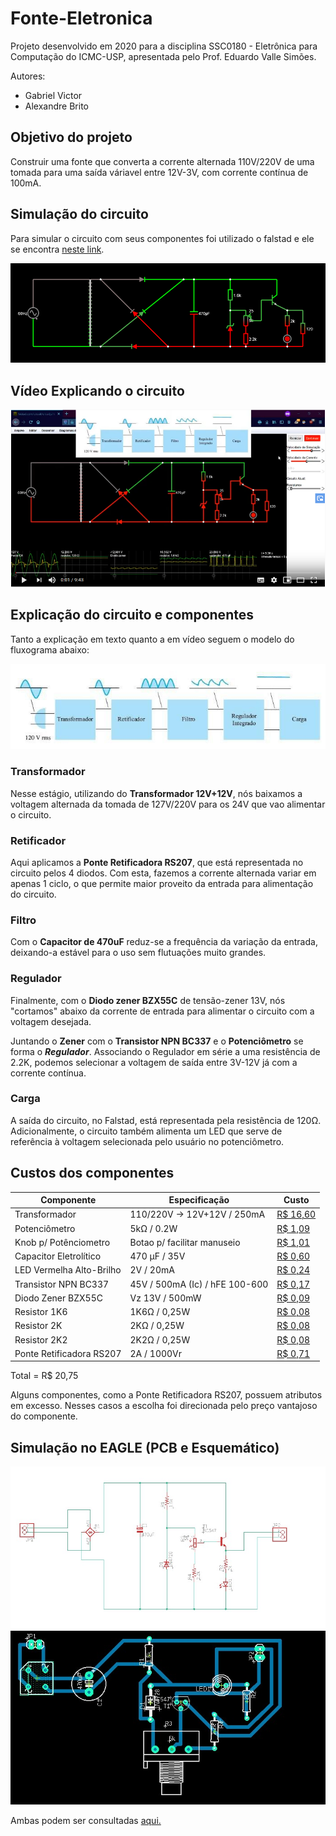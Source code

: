 # Fonte-Eletronica
Projeto desenvolvido em 2020 para a disciplina SSC0180 - Eletrônica para Computação do ICMC-USP, apresentada pelo Prof. Eduardo Valle Simões.

Autores:
-   Gabriel Victor
-   Alexandre Brito

## Objetivo do projeto
Construir uma fonte que converta a corrente alternada 110V/220V de uma tomada para uma saída váriavel entre 12V-3V, com corrente contínua de 100mA.

## Simulação do circuito
Para simular o circuito com seus componentes foi utilizado o falstad e ele se encontra [neste link](http://tinyurl.com/ydbdvrwy).

[![diagrama do circuito no falstad](/imgs/fonte-falstad.png "Simulação no Falstad")](http://tinyurl.com/ydbdvrwy)

## Vídeo Explicando o circuito
[![Video no youtube explicando a fonte](/imgs/fonte-video.PNG "Clique para ir ao video")](https://www.youtube.com/watch?v=axUIqc4IxOc)

## Explicação do circuito e componentes
Tanto a explicação em texto quanto a em vídeo seguem o modelo do fluxograma abaixo:

![fluxograma do desenvolvimento](/imgs/fonte-fluxograma.jpg)

### Transformador
Nesse estágio, utilizando do **Transformador 12V+12V**, nós baixamos a voltagem alternada da tomada de 127V/220V para os 24V que vao alimentar o circuito.

### Retificador
Aqui aplicamos a **Ponte Retificadora RS207**, que está representada no circuito pelos 4 diodos. Com esta, fazemos a corrente alternada variar em apenas 1 ciclo, o que permite maior proveito da entrada para alimentação do circuito.

### Filtro
Com o **Capacitor de 470uF** reduz-se a frequência da variação da entrada, deixando-a estável para o uso sem flutuações muito grandes.

### Regulador
Finalmente, com o **Diodo zener BZX55C** de tensão-zener 13V, nós "cortamos" abaixo da corrente de entrada para alimentar o circuito com a voltagem desejada.

Juntando o **Zener** com o **Transistor NPN BC337** e o **Potenciômetro** se forma o ***Regulador***. Associando o Regulador em série a uma resistência de 2.2K, podemos selecionar a voltagem de saída entre 3V-12V já com a corrente contínua.

### Carga
A saída do circuito, no Falstad, está representada pela resistência de 120Ω. Adicionalmente, o circuito também alimenta um LED que serve de referência à voltagem selecionada pelo usuário no potenciômetro.

## Custos dos componentes
|Componente|Especificação|Custo|
|----------|-------------|-----|
|Transformador|110/220V -> 12V+12V / 250mA|[R$ 16,60](https://www.baudaeletronica.com.br/transformador-trafo-12v-12v-250ma-110-220vac.html)|
|Potenciômetro|5kΩ / 0.2W|[R$ 1,09](https://www.baudaeletronica.com.br/potenciometro-linear-de-5k-5000.html)|
|Knob p/ Potênciometro|Botao p/ facilitar manuseio|[R$ 1,01](https://www.baudaeletronica.com.br/knob-para-potenciometro-cinza-com-vermelho.html)|
|Capacitor Eletrolítico|470 μF / 35V|[R$ 0,60](https://www.baudaeletronica.com.br/capacitor-eletrolitico-470uf-35v.html)|
|LED Vermelha Alto-Brilho|2V / 20mA|[R$ 0,24](https://www.baudaeletronica.com.br/led-de-alto-brilho-vermelho.html)|
|Transistor NPN BC337|45V / 500mA (Ic) / hFE 100-600|[R$ 0,17](https://www.baudaeletronica.com.br/transistor-npn-bc337.html)|
|Diodo Zener BZX55C|Vz 13V / 500mW|[R$ 0,09](https://www.baudaeletronica.com.br/diodo-zener-bzx55c-13v-0-5w.html)|
|Resistor 1K6|1K6Ω / 0,25W|[R$ 0,08](https://www.baudaeletronica.com.br/resistor-1k6-5-1-4w.html)|
|Resistor 2K|2KΩ / 0,25W|[R$ 0,08](https://www.baudaeletronica.com.br/resistor-2k-5-1-4w.html)|
|Resistor 2K2|2K2Ω / 0,25W|[R$ 0,08](https://www.baudaeletronica.com.br/resistor-2k2-5-1-4w.html)|
|Ponte Retificadora RS207|2A / 1000Vr|[R$ 0,71](https://www.eletrodex.com.br/ponte-retificadora-2a-1000v-rs207.html)|

Total = R$ 20,75

Alguns componentes, como a Ponte Retificadora RS207, possuem atributos em excesso. Nesses casos a escolha foi direcionada pelo preço vantajoso do componente.
## Simulação no EAGLE (PCB e Esquemático)

![eagle](/imgs/eagle.jpg)
![eagle](/imgs/pcb.jpg)

Ambas podem ser consultadas [aqui.](https://github.com/gabrielvictorcf/Fonte-Eletronica/tree/master/Eagle)

